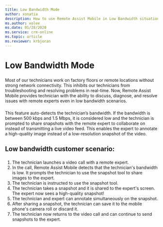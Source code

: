 ```yaml
---
title: Low Bandwidth Mode
author: xonatia
description: How to use Remote Assist Mobile in Low Bandwidth situations
ms.author: xolee
ms.date: 01/28/2020
ms.service: crm-online
ms.topic: article
ms.reviewer: krbjoran
---
```

# Low Bandwidth Mode

### 
Most of our technicians work on factory floors or remote locations without strong network connectivity. This inhibits our technicians from troubleshooting and resolving problems in real-time. Now, Remote Assist Mobile provides technician with the ability to discuss, diagnose, and resolve issues with remote experts even in low bandwidth scenarios. 
###
This feature auto-detects the technician’s bandwidth. If the bandwidth is between 500 kbps and 1.5 Mbps, it is considered low and the technician is prompted to share snapshots with the remote expert to collaborate on instead of transmitting a live video feed. This enables the expert to annotate a high-quality image instead of a low-resolution snapshot of the video. 

## Low bandwidth customer scenario: 
###
1. The technician launches a video call with a remote expert. 
2. In the call, Remote Assist Mobile detects that the technician's bandwidth is low. It prompts the technician to use the snapshot tool to share images to the expert. 
3. The technician is instructed to use the snapshot tool. 
4. The technician takes a snapshot and it is shared to the expert's screen. The expert now sees a high-quality snapshot! 
5. The technician and expert can annotate simultaneously on the snapshot. 
6. After sharing a snapshot, the technician can save it to the mobile phone's camera roll or discard it. 
7. The technician now returns to the video call and can continue to send snapshots to the expert. 
